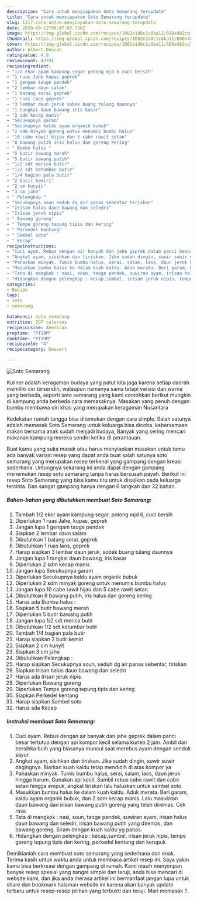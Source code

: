 ```yaml
---
description: "Cara untuk menyiapakan Soto Semarang terupdate"
title: "Cara untuk menyiapakan Soto Semarang terupdate"
slug: 1317-cara-untuk-menyiapakan-soto-semarang-terupdate
date: 2020-09-12T08:47:07.336Z
image: https://img-global.cpcdn.com/recipes/1082e1d0c1c8ba11/680x482cq70/soto-semarang-foto-resep-utama.jpg
thumbnail: https://img-global.cpcdn.com/recipes/1082e1d0c1c8ba11/680x482cq70/soto-semarang-foto-resep-utama.jpg
cover: https://img-global.cpcdn.com/recipes/1082e1d0c1c8ba11/680x482cq70/soto-semarang-foto-resep-utama.jpg
author: Albert Duncan
ratingvalue: 4.8
reviewcount: 43791
recipeingredient:
- "1/2 ekor ayam kampung segar potong mjd 6 cuci bersih"
- "1 ruas Jahe kupas geprek"
- "1 gengam tauge pendek"
- "2 lembar daun salam"
- "1 batang serai geprek"
- "1 ruas laos geprek"
- "3 lembar daun jeruk sobek buang tulang daunnya"
- "1 tangkai daun bawang iris kasar"
- "2 sdm kecap manis"
- "Secukupnya garam"
- "Secukupnya kaldu ayam organik bubuk"
- "2 sdm minyak goreng untuk menumis bumbu halus"
- "10 cabe rawit hijau dan 5 cabe rawit setan"
- "8 bawang putih iris halus dan goreng kering"
- " Bumbu halus "
- "5 butir bawang merah"
- "5 butir bawang putih"
- "1/2 sdt merica butir"
- "1/2 sdt ketumbar butir"
- "1/4 bagian pala butir"
- "2 butir kemiri"
- "2 cm kunyit"
- "3 cm jahe"
- " Pelengkap "
- "Secukupnya soun seduh dg air panas sebentar tiriskan"
- "Irisan halus daun bawang dan seledri"
- "Irisan jeruk nipis"
- " Bawang goreng"
- " Tempe goreng tepung tipis dan kering"
- " Perkedel kentang"
- " Sambel soto"
- " Kecap"
recipeinstructions:
- "Cuci ayam. Rebus dengan air banyak dan jahe geprek dalam panci besar tertutup dengan api kompor kecil selama kurleb 2 jam. Ambil dan bersihka buih yang biasanya muncul saat merebus ayam dengan sendok sayur"
- "Angkat ayam, sisihkan dan tiriskan. Jika sudah dingin, suwir suwir dagingnya. Biarkan kuah kaldu tetap mendidih di atas kompor ya"
- "Panaskan minyak. Tumis bumbu halus, serai, salam, laos, daun jeruk hingga harum. Gunakan api kecil. Sambil rebus cabe rawit dan cabe setan hingga empuk, angkat tiriskan lalu haluskan untuk sambel soto."
- "Masukkan bumbu halus ke dalam kuah kaldu. Aduk merata. Beri garam, kaldu ayam organik bubuk, dan 2 sdm kecap manis. Lalu masukkan daun bawang dan irisan bawang putih goreng yang telah diremas. Cek rasa"
- "Tata di mangkok : nasi, soun, taoge pendek, suwiran ayam, irisan halus daun bawang dan seledri, irisan bawang putih yang diremas, dan bawang goreng. Siram dengan kuah kaldu yg panas."
- "Hidangkan dengan pelengkap : kecap,sambel, irisan jeruk nipis, tempe goreng tepung tipis dan kering, perkedel kentang dan kerupuk"
categories:
- Recipe
tags:
- soto
- semarang

katakunci: soto semarang 
nutrition: 207 calories
recipecuisine: American
preptime: "PT28M"
cooktime: "PT59M"
recipeyield: "4"
recipecategory: Dessert

---
```



![Soto Semarang](https://img-global.cpcdn.com/recipes/1082e1d0c1c8ba11/680x482cq70/soto-semarang-foto-resep-utama.jpg)

Kuliner adalah keragaman budaya yang patut kita jaga karena setiap daerah memiliki ciri tersendiri, walaupun namanya sama tetapi variasi dan warna yang berbeda, seperti soto semarang yang kami contohkan berikut mungkin di kampung anda berbeda cara memasaknya. Masakan yang penuh dengan bumbu membawa ciri khas yang merupakan keragaman Nusantara

Kedekatan rumah tangga bisa ditemukan dengan cara simple. Salah satunya adalah memasak Soto Semarang untuk keluarga bisa dicoba. kebersamaan makan bersama anak sudah menjadi budaya, Banyak yang sering mencari makanan kampung mereka sendiri ketika di perantauan.



Buat kamu yang suka masak atau harus menyiapkan masakan untuk tamu ada banyak variasi resep yang dapat anda buat salah satunya soto semarang yang merupakan resep terkenal yang gampang dengan kreasi sederhana. Untungnya sekarang ini anda dapat dengan gampang menemukan resep soto semarang tanpa harus bersusah payah.
Berikut ini resep Soto Semarang yang bisa kamu tiru untuk disajikan pada keluarga tercinta. Dan sangat gampang hanya dengan 6 langkah dan 32 bahan.


<!--inarticleads1-->

##### Bahan-bahan yang dibutuhkan membuat Soto Semarang:

1. Tambah 1/2 ekor ayam kampung segar, potong mjd 6, cuci bersih
1. Diperlukan 1 ruas Jahe, kupas, geprek
1. Jangan lupa 1 gengam tauge pendek
1. Siapkan 2 lembar daun salam
1. Dibutuhkan 1 batang serai, geprek
1. Dibutuhkan 1 ruas laos, geprek
1. Harap siapkan 3 lembar daun jeruk, sobek buang tulang daunnya
1. Jangan lupa 1 tangkai daun bawang, iris kasar
1. Diperlukan 2 sdm kecap manis
1. Jangan lupa Secukupnya garam
1. Diperlukan Secukupnya kaldu ayam organik bubuk
1. Diperlukan 2 sdm minyak goreng untuk menumis bumbu halus
1. Jangan lupa 10 cabe rawit hijau dan 5 cabe rawit setan
1. Dibutuhkan 8 bawang putih, iris halus dan goreng kering
1. Harus ada  Bumbu halus :
1. Siapkan 5 butir bawang merah
1. Diperlukan 5 butir bawang putih
1. Jangan lupa 1/2 sdt merica butir
1. Dibutuhkan 1/2 sdt ketumbar butir
1. Tambah 1/4 bagian pala butir
1. Harap siapkan 2 butir kemiri
1. Siapkan 2 cm kunyit
1. Siapkan 3 cm jahe
1. Dibutuhkan  Pelengkap :
1. Harap siapkan Secukupnya soun, seduh dg air panas sebentar, tiriskan
1. Siapkan Irisan halus daun bawang dan seledri
1. Harus ada Irisan jeruk nipis
1. Diperlukan  Bawang goreng
1. Diperlukan  Tempe goreng tepung tipis dan kering
1. Siapkan  Perkedel kentang
1. Harap siapkan  Sambel soto
1. Harus ada  Kecap




<!--inarticleads2-->

##### Instruksi membuat  Soto Semarang:

1. Cuci ayam. Rebus dengan air banyak dan jahe geprek dalam panci besar tertutup dengan api kompor kecil selama kurleb 2 jam. Ambil dan bersihka buih yang biasanya muncul saat merebus ayam dengan sendok sayur
1. Angkat ayam, sisihkan dan tiriskan. Jika sudah dingin, suwir suwir dagingnya. Biarkan kuah kaldu tetap mendidih di atas kompor ya
1. Panaskan minyak. Tumis bumbu halus, serai, salam, laos, daun jeruk hingga harum. Gunakan api kecil. Sambil rebus cabe rawit dan cabe setan hingga empuk, angkat tiriskan lalu haluskan untuk sambel soto.
1. Masukkan bumbu halus ke dalam kuah kaldu. Aduk merata. Beri garam, kaldu ayam organik bubuk, dan 2 sdm kecap manis. Lalu masukkan daun bawang dan irisan bawang putih goreng yang telah diremas. Cek rasa
1. Tata di mangkok : nasi, soun, taoge pendek, suwiran ayam, irisan halus daun bawang dan seledri, irisan bawang putih yang diremas, dan bawang goreng. Siram dengan kuah kaldu yg panas.
1. Hidangkan dengan pelengkap : kecap,sambel, irisan jeruk nipis, tempe goreng tepung tipis dan kering, perkedel kentang dan kerupuk




Demikianlah cara membuat soto semarang yang sederhana dan enak. Terima kasih untuk waktu anda untuk membaca artikel resep ini. Saya yakin kamu bisa berkreasi dengan gampang di rumah. Kami masih menyimpan banyak resep spesial yang sangat simple dan teruji, anda bisa mencari di website kami, dan jika anda merasa artikel ini bermanfaat jangan lupa untuk share dan bookmark halaman website ini karena akan banyak update terbaru untuk resep-resep pilihan yang terbukti dan teruji. Mari memasak !!. 
